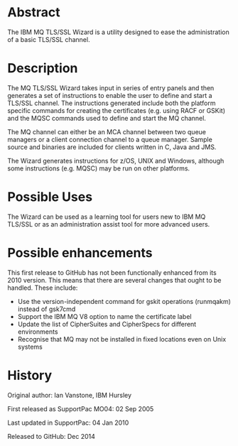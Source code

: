 
Abstract
========
The IBM MQ TLS/SSL Wizard is a utility designed to ease the administration 
of a basic TLS/SSL channel.

Description
===========
The MQ TLS/SSL Wizard takes input in series of entry panels and then generates
a set of instructions to enable the user to define and start a TLS/SSL channel. 
The instructions generated include both the platform specific commands for creating
the certificates (e.g. using RACF or GSKit) and the MQSC commands used to define 
and start the MQ channel.

The MQ channel can either be an MCA channel between two queue managers or a client 
connection channel to a queue manager. Sample source and binaries are included 
for clients written in C, Java and JMS.

The Wizard generates instructions for z/OS, UNIX and Windows, although some 
instructions (e.g. MQSC) may be run on other platforms.

Possible Uses
=============
The Wizard can be used as a learning tool for users new to IBM MQ TLS/SSL 
or as an administration assist tool for more advanced users.

Possible enhancements
=====================
This first release to GitHub has not been functionally enhanced from its 2010
version. This means that there are several changes that ought to be handled. 
These include:
* Use the version-independent command for gskit operations (runmqakm) instead of gsk7cmd
* Support the IBM MQ V8 option to name the certificate label
* Update the list of CipherSuites and CipherSpecs for different environments
* Recognise that MQ may not be installed in fixed locations even on Unix systems   

History
=======
Original author: Ian Vanstone, IBM Hursley

First released as SupportPac MO04: 02 Sep 2005

Last updated in SupportPac: 04 Jan 2010

Released to GitHub: Dec 2014
